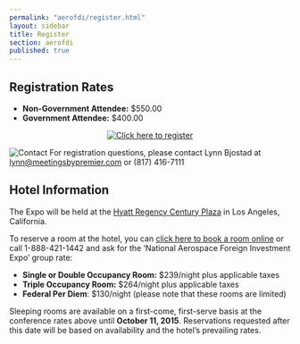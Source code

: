 ```yaml
---
permalink: "aerofdi/register.html"
layout: sidebar
title: Register
section: aerofdi
published: true
---
```


## Registration Rates

* **Non-Government Attendee:** $550.00
* **Government Attendee:** $400.00

<center><a href="https://www.regonline.com/Register/Checkin.aspx?EventID=1666610"><img src="http://dabuttonfactory.com/button.png?t=Click+here+to+register&f=Open+Sans&ts=24&tc=d12229&hp=20&vp=8&c=5&bgt=unicolored&bgc=fff&bs=2&bc=d12229" alt="Click here to register"></a></center>

![Contact](https://google.github.io/material-design-icons/action/svg/design/ic_question_answer_24px.svg "Contact") For registration questions, please contact Lynn Bjostad at [lynn@meetingsbypremier.com](mailto:lynn@meetingsbypremier.com) or (817) 416-7111

## Hotel Information

The Expo will be held at the [Hyatt Regency Century Plaza](http://www.centuryplaza.hyatt.com/en/hotel/home.html) in Los Angeles, California. 

To reserve a room at the hotel, you can [click here to book a room online](https://resweb.passkey.com/go/AerospaceStatesAssoc) or call 1-888-421-1442 and ask for the ‘National Aerospace Foreign Investment Expo’ group rate:

* **Single or Double Occupancy Room:** $239/night plus applicable taxes
* **Triple Occupancy Room:** $264/night plus applicable taxes
* **Federal Per Diem**: $130/night (please note that these rooms are limited)

Sleeping rooms are available on a first-come, first-serve basis at the conference rates above until **October 11, 2015**. Reservations requested after this date will be based on availability and the hotel’s prevailing rates.
